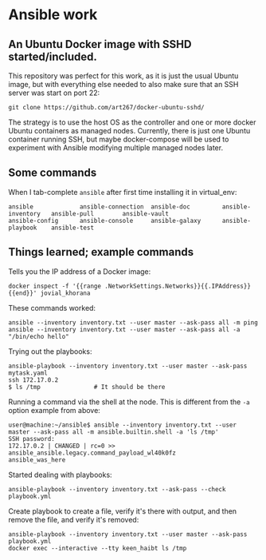 # Ansible work

## An Ubuntu Docker image with SSHD started/included.

This repository was perfect for this work, as it is just the usual Ubuntu image, but with everything else needed to also make sure that an SSH server was start on port 22:
```
git clone https://github.com/art267/docker-ubuntu-sshd/
```
The strategy is to use the host OS as the controller and one or more docker Ubuntu containers as managed nodes.  Currently, there is just one Ubuntu container running SSH, but maybe docker-compose will be used to experiment with Ansible modifying multiple managed nodes later.

## Some commands
When I tab-complete `ansible` after first time installing it in virtual_env:

```
ansible             ansible-connection  ansible-doc         ansible-inventory   ansible-pull        ansible-vault       
ansible-config      ansible-console     ansible-galaxy      ansible-playbook    ansible-test
```

## Things learned; example commands
Tells you the IP address of a Docker image:
```
docker inspect -f '{{range .NetworkSettings.Networks}}{{.IPAddress}}{{end}}' jovial_khorana
```

These commands worked:
```
ansible --inventory inventory.txt --user master --ask-pass all -m ping
ansible --inventory inventory.txt --user master --ask-pass all -a "/bin/echo hello"
```

Trying out the playbooks:
```
ansible-playbook --inventory inventory.txt --user master --ask-pass mytask.yaml
ssh 172.17.0.2
$ ls /tmp               # It should be there
```

Running a command via the shell at the node.  This is different from the `-a` option example from above:
```
user@machine:~/ansible$ ansible --inventory inventory.txt --user master --ask-pass all -m ansible.builtin.shell -a 'ls /tmp'
SSH password: 
172.17.0.2 | CHANGED | rc=0 >>
ansible_ansible.legacy.command_payload_wl40k0fz
ansible_was_here
```

Started dealing with playbooks:
```
ansible-playbook --inventory inventory.txt --ask-pass --check playbook.yml
```

Create playbook to create a file, verify it's there with output, and then remove the file, and verify it's removed:
```
ansible-playbook --inventory inventory.txt --user master --ask-pass playbook.yml
docker exec --interactive --tty keen_haibt ls /tmp
```
